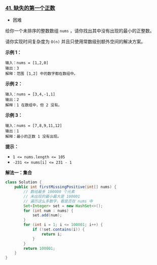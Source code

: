 ### [41. 缺失的第一个正数](https://leetcode.cn/problems/first-missing-positive/)

- 困难



给你一个未排序的整数数组 `nums` ，请你找出其中没有出现的最小的正整数。

请你实现时间复杂度为 `O(n)` 并且只使用常数级别额外空间的解决方案。

 

**示例 1：**

```
输入：nums = [1,2,0]
输出：3
解释：范围 [1,2] 中的数字都在数组中。
```

**示例 2：**

```
输入：nums = [3,4,-1,1]
输出：2
解释：1 在数组中，但 2 没有。
```

**示例 3：**

```
输入：nums = [7,8,9,11,12]
输出：1
解释：最小的正数 1 没有出现。
```

 

**提示：**

- `1 <= nums.length <= 105`
- `-231 <= nums[i] <= 231 - 1`



**解法一：集合**

```java
class Solution {
    public int firstMissingPositive(int[] nums) {
        // 数组最多 100000 个元素
        // 未出现的最小最大是 100001
        // 遍历这么多数字，看是否在 nums 中
        Set<Integer> set = new HashSet<>();
        for (int num : nums) {
            set.add(num);
        }
        for (int i = 1; i <= 100001; i++) {
            if (!set.contains(i)) {
                return i;
            }
        }
        return 100001;
    }
}
```

